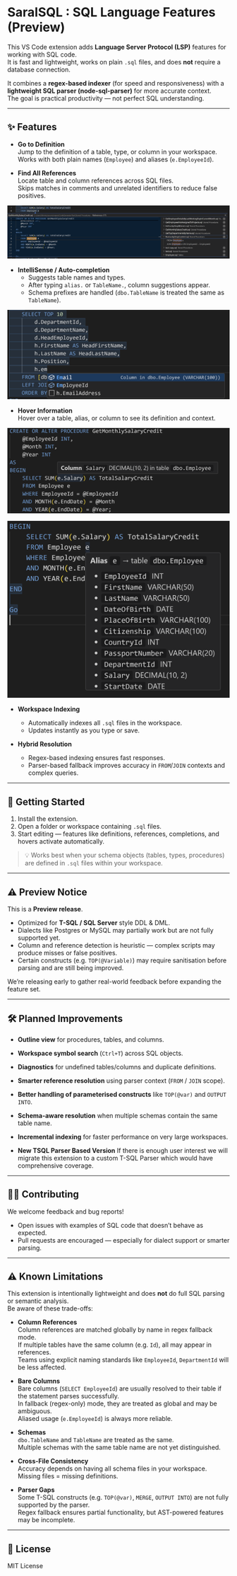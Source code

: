 # SaralSQL : SQL Language Features (Preview)

This VS Code extension adds **Language Server Protocol (LSP)** features for working with SQL code.  
It is fast and lightweight, works on plain `.sql` files, and does **not** require a database connection.  

It combines a **regex-based indexer** (for speed and responsiveness) with a **lightweight SQL parser (node-sql-parser)** for more accurate context.  
The goal is practical productivity — not perfect SQL understanding.

---

## ✨ Features

- **Go to Definition**  
  Jump to the definition of a table, type, or column in your workspace.  
  Works with both plain names (`Employee`) and aliases (`e.EmployeeId`).  

- **Find All References**  
  Locate table and column references across SQL files.  
  Skips matches in comments and unrelated identifiers to reduce false positives.  

![References](Images/References.png)

- **IntelliSense / Auto-completion**  
  - Suggests table names and types.  
  - After typing `alias.` or `TableName.`, column suggestions appear.  
  - Schema prefixes are handled (`dbo.TableName` is treated the same as `TableName`).  

![Completions](Images/Completion.png)

- **Hover Information**  
  Hover over a table, alias, or column to see its definition and context.  

![Column Hover](ColumnHover.png)

![Table Hover](Images/TableHover.png)

- **Workspace Indexing**  
  - Automatically indexes all `.sql` files in the workspace.  
  - Updates instantly as you type or save.  

- **Hybrid Resolution**  
  - Regex-based indexing ensures fast responses.  
  - Parser-based fallback improves accuracy in `FROM`/`JOIN` contexts and complex queries.  

---

## 🚀 Getting Started

1. Install the extension.  
2. Open a folder or workspace containing `.sql` files.  
3. Start editing — features like definitions, references, completions, and hovers activate automatically.  

> 💡 Works best when your schema objects (tables, types, procedures) are defined in `.sql` files within your workspace.  

---

## ⚠️ Preview Notice

This is a **Preview release**.  
- Optimized for **T-SQL / SQL Server** style DDL & DML.  
- Dialects like Postgres or MySQL may partially work but are not fully supported yet.  
- Column and reference detection is heuristic — complex scripts may produce misses or false positives.  
- Certain constructs (e.g. `TOP(@Variable)`) may require sanitisation before parsing and are still being improved.  

We’re releasing early to gather real-world feedback before expanding the feature set.  

---

## 🛠 Planned Improvements

- **Outline view** for procedures, tables, and columns.  
- **Workspace symbol search** (`Ctrl+T`) across SQL objects.  
- **Diagnostics** for undefined tables/columns and duplicate definitions.  
- **Smarter reference resolution** using parser context (`FROM` / `JOIN` scope).  
- **Better handling of parameterised constructs** like `TOP(@var)` and `OUTPUT INTO`.  
- **Schema-aware resolution** when multiple schemas contain the same table name.  
- **Incremental indexing** for faster performance on very large workspaces.  

- **New TSQL Parser Based Version** If there is enough user interest we will migrate this extension to a custom T-SQL Parser which would have comprehensive coverage.

---

## 🧑‍💻 Contributing

We welcome feedback and bug reports!  
- Open issues with examples of SQL code that doesn’t behave as expected.  
- Pull requests are encouraged — especially for dialect support or smarter parsing.  

---

## ⚠️ Known Limitations

This extension is intentionally lightweight and does **not** do full SQL parsing or semantic analysis.  
Be aware of these trade-offs:

- **Column References**  
  Column references are matched globally by name in regex fallback mode.  
  If multiple tables have the same column (e.g. `Id`), all may appear in references.  
  Teams using explicit naming standards like `EmployeeId`, `DepartmentId` will be less affected.  

- **Bare Columns**  
  Bare columns (`SELECT EmployeeId`) are usually resolved to their table if the statement parses successfully.  
  In fallback (regex-only) mode, they are treated as global and may be ambiguous.  
  Aliased usage (`e.EmployeeId`) is always more reliable.  

- **Schemas**  
  `dbo.TableName` and `TableName` are treated as the same.  
  Multiple schemas with the same table name are not yet distinguished.  

- **Cross-File Consistency**  
  Accuracy depends on having all schema files in your workspace.  
  Missing files = missing definitions.  

- **Parser Gaps**  
  Some T-SQL constructs (e.g. `TOP(@var)`, `MERGE`, `OUTPUT INTO`) are not fully supported by the parser.  
  Regex fallback ensures partial functionality, but AST-powered features may be incomplete.  

---

## 📜 License

MIT License
